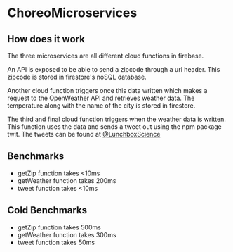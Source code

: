 # ChoreoMicroservices

## How does it work
The three microservices are all different cloud functions in firebase.

An API is exposed to be able to send a zipcode through a url header. This zipcode is stored in firestore's noSQL database. 

Another cloud function triggers once this data written which makes a request to the OpenWeather API and retrieves weather data. The temperature along with the name of the city is stored in firestore.

The third and final cloud function triggers when the weather data is written. This function uses the data and sends a tweet out using the npm package twit. The tweets can be found at [@LunchboxScience](https://twitter.com/LunchboxScience)

## Benchmarks

- getZip function takes <10ms
- getWeather function takes 200ms
- tweet function takes <10ms

## Cold Benchmarks

- getZip function takes 500ms
- getWeather function takes 300ms
- tweet function takes 50ms